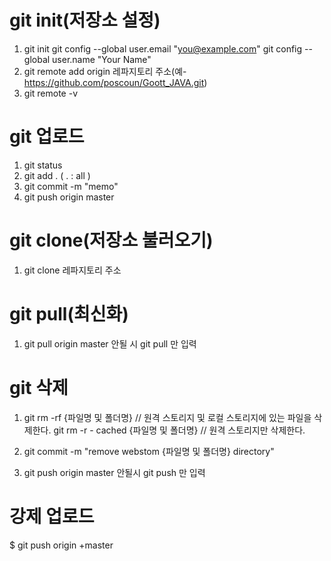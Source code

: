 # git init(저장소 설정)
1. git init
  git config --global user.email "you@example.com"
  git config --global user.name "Your Name"
2. git remote add origin 레파지토리 주소(예-https://github.com/poscoun/Goott_JAVA.git)
3. git remote -v 

# git 업로드
1. git status
2. git add . ( . : all )
3. git commit -m "memo"
4. git push origin master

# git clone(저장소 불러오기)
1. git clone 레파지토리 주소

# git pull(최신화)
1. git pull origin master  안될 시 git pull 만 입력

# git 삭제
1. git rm -rf {파일명 및 폴더명}  // 원격 스토리지 및 로컬 스토리지에 있는 파일을 삭제한다.
   git rm -r - cached {파일명 및 폴더명}  // 원격 스토리지만 삭제한다.
 
2. git commit -m "remove webstom {파일명 및 폴더명} directory"
 
3. git push origin master    안될시 git push 만 입력

# 강제 업로드
$ git push origin +master
